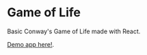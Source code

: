 Game of Life
=====================

Basic Conway's Game of Life made with React.

[Demo app here!](http://my-gameoflife.herokuapp.com/).

